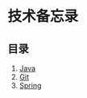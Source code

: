 # 技术备忘录
## 目录
  1. [Java](java/README.md)
  2. [Git](git/README.md)
  3. [Spring](spring/README.md)
  
  